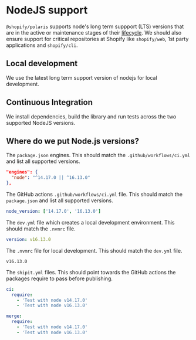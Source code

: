 # NodeJS support

`@shopify/polaris` supports node's long term suppport (LTS) versions that are in the active or maintenance stages of their [lifecycle](https://nodejs.org/en/about/releases/). We should also ensure support for critical repositories at Shopify like `shopify/web`, 1st party applications and `shopify/cli`.

## Local development

We use the latest long term support version of nodejs for local development.

## Continuous Integration

We install dependencies, build the library and run tests across the two supported NodeJS versions.

## Where do we put Node.js versions?

The `package.json` engines. This should match the `.github/workflows/ci.yml` and list all supported versions.

```json
"engines": {
  "node": "^14.17.0 || ^16.13.0"
},
```

The GitHub actions `.github/workflows/ci.yml` file. This should match the `package.json` and list all supported versions.

```yml
node_version: ['14.17.0', '16.13.0']
```

The `dev.yml` file which creates a local development environment. This should match the `.nvmrc` file.

```yml
version: v16.13.0
```

The `.nvmrc` file for local development. This should match the `dev.yml` file.

```
v16.13.0
```

The `shipit.yml` files. This should point towards the GitHub actions the packages require to pass before publishing.

```yml
ci:
  require:
    - 'Test with node v14.17.0'
    - 'Test with node v16.13.0'

merge:
  require:
    - 'Test with node v14.17.0'
    - 'Test with node v16.13.0'
```
